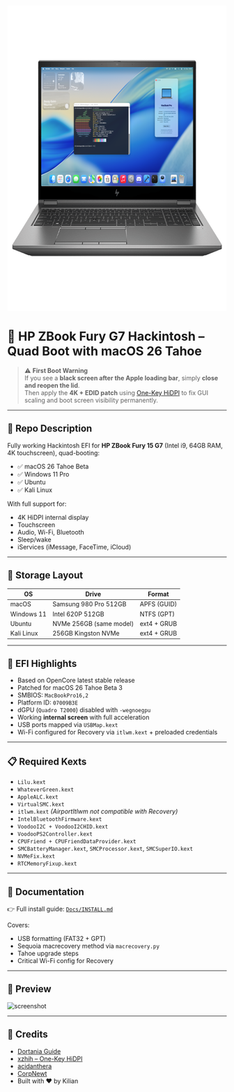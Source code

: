 <div align="center">
  <img width="700" height="700"  src="./Assets/TopScreenshotModel.png" />
</div>


# 🍎 HP ZBook Fury G7 Hackintosh – Quad Boot with macOS 26 Tahoe

> ⚠️ **First Boot Warning**  
> If you see a **black screen after the Apple loading bar**, simply **close and reopen the lid**.  
> Then apply the **4K + EDID patch** using [One-Key HiDPI](https://github.com/xzhih/one-key-hidpi) to fix GUI scaling and boot screen visibility permanently.

---

## 📌 Repo Description

Fully working Hackintosh EFI for **HP ZBook Fury 15 G7** (Intel i9, 64GB RAM, 4K touchscreen), quad-booting:

- ✅ macOS 26 Tahoe Beta  
- ✅ Windows 11 Pro  
- ✅ Ubuntu  
- ✅ Kali Linux  

With full support for:
- 4K HiDPI internal display
- Touchscreen
- Audio, Wi-Fi, Bluetooth
- Sleep/wake
- iServices (iMessage, FaceTime, iCloud)

---

## 💾 Storage Layout

| OS         | Drive                      | Format        |
|------------|----------------------------|---------------|
| macOS      | Samsung 980 Pro 512GB      | APFS (GUID)   |
| Windows 11 | Intel 620P 512GB           | NTFS (GPT)    |
| Ubuntu     | NVMe 256GB (same model)    | ext4 + GRUB   |
| Kali Linux | 256GB Kingston NVMe        | ext4 + GRUB   |

---

## 🧰 EFI Highlights

- Based on OpenCore latest stable release
- Patched for macOS 26 Tahoe Beta 3
- SMBIOS: `MacBookPro16,2`
- Platform ID: `07009B3E`
- dGPU (`Quadro T2000`) disabled with `-wegnoegpu`
- Working **internal screen** with full acceleration
- USB ports mapped via `USBMap.kext`
- Wi-Fi configured for Recovery via `itlwm.kext` + preloaded credentials

---

## 📋 Required Kexts

- `Lilu.kext`  
- `WhateverGreen.kext`  
- `AppleALC.kext`  
- `VirtualSMC.kext`  
- `itlwm.kext` *(AirportItlwm not compatible with Recovery)*  
- `IntelBluetoothFirmware.kext`  
- `VoodooI2C + VoodooI2CHID.kext`  
- `VoodooPS2Controller.kext`  
- `CPUFriend + CPUFriendDataProvider.kext`  
- `SMCBatteryManager.kext`, `SMCProcessor.kext`, `SMCSuperIO.kext`  
- `NVMeFix.kext`  
- `RTCMemoryFixup.kext`

---

## 📘 Documentation

👉 Full install guide: [`Docs/INSTALL.md`](Docs/INSTALL.md)

Covers:
- USB formatting (FAT32 + GPT)
- Sequoia macrecovery method via `macrecovery.py`
- Tahoe upgrade steps
- Critical Wi-Fi config for Recovery

---

## 📸 Preview

![screenshot](./Assets/Screenshot1.png)

---

## 🧠 Credits

- [Dortania Guide](https://dortania.github.io)
- [xzhih – One-Key HiDPI](https://github.com/xzhih/one-key-hidpi)
- [acidanthera](https://github.com/acidanthera)
- [CorpNewt](https://github.com/corpnewt)
- Built with ❤️ by Kilian
